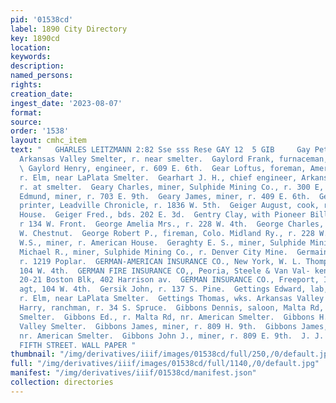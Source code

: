 ```yaml
---
pid: '01538cd'
label: 1890 City Directory
key: 1890cd
location: 
keywords: 
description: 
named_persons: 
rights: 
creation_date: 
ingest_date: '2023-08-07'
format: 
source: 
order: '1538'
layout: cmhc_item
text: "   GHARLES LEITZMANN 2:82 Sse sss Rese GAY 12  5 GIB     Gay Peter, asst. assayer,
  Arkansas Valley Smelter, r. near smelter.  Gaylord Frank, furnaceman, American Smelter.
  \ Gaylord Henry, engineer, r. 609 E. 6th.  Gear Loftus, foreman, American Smelter,
  r. Elm, near LaPlata Smelter.  Gearhart J. H., chief engineer, Arkansas Valley Smelter,
  r. at smelter.  Geary Charles, miner, Sulphide Mining Co., r. 300 E, 6th.  Geary
  Edmund, miner, r. 703 E. 9th.  Geary James, miner, r. 409 E. 6th.  Gee Delevan W..,
  printer, Leadville Chronicle, r. 1836 W. 5th.  Geiger August, cook, r. American
  House.  Geiger Fred., bds. 202 E. 3d.  Gentry Clay, with Pioneer Billiard Hall,
  r 134 W. Front.  George Amelia Mrs., r. 228 W. 4th.  George Charles, miner, r. 135
  W. Chestnut.  George Robert P., fireman, Colo. Midland Ry., r. 228 W. 4th.  George
  W.S., miner, r. American House.  Geraghty E. S., miner, Sulphide Mining Co.  Geraghty
  Michael R., miner, Sulphide Mining Co., r. Denver City Mine.  Germain Harry B.,
  r. 1219 Poplar.  GERMAN-AMERICAN INSURANCE CO., New York, W. L. Thompson, agt.,
  104 W. 4th.  GERMAN FIRE INSURANCE CO,, Peoria, Steele & Van Val- kenburgh, agts,
  20-21 Boston Blk, 402 Harrison av.  GERMAN INSURANCE CO., Freeport, Ill, W. L. Thompson,
  agt, 104 W. 4th.  Gersik John, r. 137 S. Pine.  Gettings Edward, lab, American Smelter,
  r. Elm, near LaPlata Smelter.  Gettings Thomas, wks. Arkansas Valley Smelter.  Gibboney
  Harry, ranchman, r. 34 S. Spruce.  Gibbons Dennis, saloon, Malta Rd, nr. American
  Smelter.  Gibbons Ed., r. Malta Rd, nr. American Smelter.  Gibbons H., wks, Arkansas
  Valley Smelter.  Gibbons James, miner, r. 809 H. 9th.  Gibbons James, r. Malta Rd,
  nr. American Smelter.  Gibbons John J., miner, r. 809 E. 9th.  J. J. QUINN, EAST
  FIFTH STREET. WALL PAPER "
thumbnail: "/img/derivatives/iiif/images/01538cd/full/250,/0/default.jpg"
full: "/img/derivatives/iiif/images/01538cd/full/1140,/0/default.jpg"
manifest: "/img/derivatives/iiif/01538cd/manifest.json"
collection: directories
---
```

